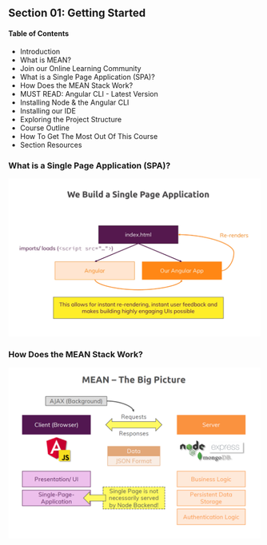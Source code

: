 ## Section 01: Getting Started

#### Table of Contents

- Introduction
- What is MEAN?
- Join our Online Learning Community
- What is a Single Page Application (SPA)?
- How Does the MEAN Stack Work?
- MUST READ: Angular CLI - Latest Version
- Installing Node & the Angular CLI
- Installing our IDE
- Exploring the Project Structure
- Course Outline
- How To Get The Most Out Of This Course
- Section Resources

### What is a Single Page Application (SPA)?

![SPA Authentication](/Angular%20&%20NodeJS%20-%20The%20MEAN%20Stack%20Guide/01_getting_started/spa.png)

### How Does the MEAN Stack Work?

![SPA Authentication](/Angular%20&%20NodeJS%20-%20The%20MEAN%20Stack%20Guide/01_getting_started/mean.png)
